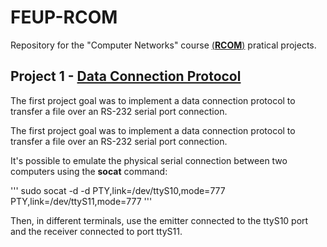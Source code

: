 # FEUP-RCOM
Repository for the "Computer Networks" course [(**RCOM**)](https://sigarra.up.pt/feup/pt/ucurr_geral.ficha_uc_view?pv_ocorrencia_id=459483) pratical projects.

## Project 1 - [Data Connection Protocol](https://github.com/raulviana/FEUP-RCOM/blob/master/trabalho1/lig_dados_desempenho.pdf)
The first project goal was to implement a data connection protocol to transfer a file over an RS-232 serial port connection.

The first project goal was to implement a data connection protocol to transfer a file over an RS-232 serial port connection.

It's possible to emulate the physical serial connection between two computers using the **socat** command:

'''
sudo socat -d -d PTY,link=/dev/ttyS10,mode=777 PTY,link=/dev/ttyS11,mode=777
'''

Then, in different terminals, use the emitter connected to the ttyS10 port and the receiver connected to port ttyS11.

